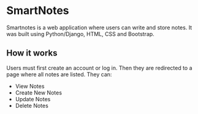 # SmartNotes
Smartnotes is a web application where users can write and store notes. It was built using Python/Django, HTML, CSS and Bootstrap.
## How it works
Users must first create an account or log in. Then they are redirected to a page where all notes are listed. They can:
- View Notes
- Create New Notes
- Update Notes
- Delete Notes

